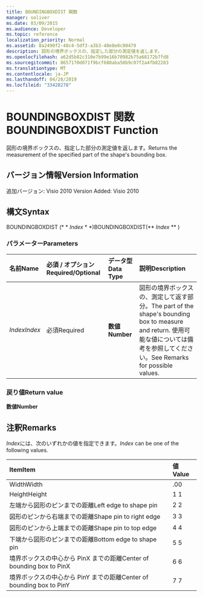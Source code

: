 ```yaml
---
title: BOUNDINGBOXDIST 関数
manager: soliver
ms.date: 03/09/2015
ms.audience: Developer
ms.topic: reference
localization_priority: Normal
ms.assetid: 8a2490f2-48c4-5df3-a3b3-40e8e0c80479
description: 図形の境界ボックスの、指定した部分の測定値を返します。
ms.openlocfilehash: a62d5b82c310e7b99e16b70982b75a68172b7fd8
ms.sourcegitcommit: 8657170d071f9bcf680aba50b9c07f2a4fb82283
ms.translationtype: MT
ms.contentlocale: ja-JP
ms.lasthandoff: 04/28/2019
ms.locfileid: "33428278"
---
```

# <a name="boundingboxdist-function"></a><span data-ttu-id="60492-103">BOUNDINGBOXDIST 関数</span><span class="sxs-lookup"><span data-stu-id="60492-103">BOUNDINGBOXDIST Function</span></span>

<span data-ttu-id="60492-104">図形の境界ボックスの、指定した部分の測定値を返します。</span><span class="sxs-lookup"><span data-stu-id="60492-104">Returns the measurement of the specified part of the shape's bounding box.</span></span> 
  
## <a name="version-information"></a><span data-ttu-id="60492-105">バージョン情報</span><span class="sxs-lookup"><span data-stu-id="60492-105">Version Information</span></span>

<span data-ttu-id="60492-106">追加バージョン: Visio 2010
</span><span class="sxs-lookup"><span data-stu-id="60492-106">Version Added: Visio 2010</span></span> 
  
## <a name="syntax"></a><span data-ttu-id="60492-107">構文</span><span class="sxs-lookup"><span data-stu-id="60492-107">Syntax</span></span>

<span data-ttu-id="60492-108">BOUNDINGBOXDIST (\* \* *Index* \* \*)</span><span class="sxs-lookup"><span data-stu-id="60492-108">BOUNDINGBOXDIST(\*\* *Index* \*\* )</span></span> 
  
### <a name="parameters"></a><span data-ttu-id="60492-109">パラメーター</span><span class="sxs-lookup"><span data-stu-id="60492-109">Parameters</span></span>

|<span data-ttu-id="60492-110">**名前**</span><span class="sxs-lookup"><span data-stu-id="60492-110">**Name**</span></span>|<span data-ttu-id="60492-111">**必須 / オプション**</span><span class="sxs-lookup"><span data-stu-id="60492-111">**Required/Optional**</span></span>|<span data-ttu-id="60492-112">**データ型**</span><span class="sxs-lookup"><span data-stu-id="60492-112">**Data Type**</span></span>|<span data-ttu-id="60492-113">**説明**</span><span class="sxs-lookup"><span data-stu-id="60492-113">**Description**</span></span>|
|:-----|:-----|:-----|:-----|
| <span data-ttu-id="60492-114">_Index_</span><span class="sxs-lookup"><span data-stu-id="60492-114">_Index_</span></span> <br/> |<span data-ttu-id="60492-115">必須</span><span class="sxs-lookup"><span data-stu-id="60492-115">Required</span></span>  <br/> |<span data-ttu-id="60492-116">**数値**</span><span class="sxs-lookup"><span data-stu-id="60492-116">**Number**</span></span> <br/> |<span data-ttu-id="60492-117">図形の境界ボックスの、測定して返す部分。</span><span class="sxs-lookup"><span data-stu-id="60492-117">The part of the shape's bounding box to measure and return.</span></span> <span data-ttu-id="60492-118">使用可能な値については備考を参照してください。</span><span class="sxs-lookup"><span data-stu-id="60492-118">See Remarks for possible values.</span></span>  <br/> |
   
### <a name="return-value"></a><span data-ttu-id="60492-119">戻り値</span><span class="sxs-lookup"><span data-stu-id="60492-119">Return value</span></span>

 <span data-ttu-id="60492-120">**数値**</span><span class="sxs-lookup"><span data-stu-id="60492-120">**Number**</span></span>
  
## <a name="remarks"></a><span data-ttu-id="60492-121">注釈</span><span class="sxs-lookup"><span data-stu-id="60492-121">Remarks</span></span>

 <span data-ttu-id="60492-122">*Index*には、次のいずれかの値を指定できます。</span><span class="sxs-lookup"><span data-stu-id="60492-122">*Index*  can be one of the following values.</span></span> 
  
|<span data-ttu-id="60492-123">**Item**</span><span class="sxs-lookup"><span data-stu-id="60492-123">**Item**</span></span>|<span data-ttu-id="60492-124">**値**</span><span class="sxs-lookup"><span data-stu-id="60492-124">**Value**</span></span>|
|:-----|:-----|
|<span data-ttu-id="60492-125">Width</span><span class="sxs-lookup"><span data-stu-id="60492-125">Width</span></span>  <br/> |<span data-ttu-id="60492-126">.0</span><span class="sxs-lookup"><span data-stu-id="60492-126">0</span></span>  <br/> |
|<span data-ttu-id="60492-127">Height</span><span class="sxs-lookup"><span data-stu-id="60492-127">Height</span></span>  <br/> |<span data-ttu-id="60492-128">1 </span><span class="sxs-lookup"><span data-stu-id="60492-128">1</span></span>  <br/> |
|<span data-ttu-id="60492-129">左端から図形のピンまでの距離</span><span class="sxs-lookup"><span data-stu-id="60492-129">Left edge to shape pin</span></span>  <br/> |<span data-ttu-id="60492-130">2 </span><span class="sxs-lookup"><span data-stu-id="60492-130">2</span></span>  <br/> |
|<span data-ttu-id="60492-131">図形のピンから右端までの距離</span><span class="sxs-lookup"><span data-stu-id="60492-131">Shape pin to right edge</span></span>  <br/> |<span data-ttu-id="60492-132">3 </span><span class="sxs-lookup"><span data-stu-id="60492-132">3</span></span>  <br/> |
|<span data-ttu-id="60492-133">図形のピンから上端までの距離</span><span class="sxs-lookup"><span data-stu-id="60492-133">Shape pin to top edge</span></span>  <br/> |<span data-ttu-id="60492-134">4 </span><span class="sxs-lookup"><span data-stu-id="60492-134">4</span></span>  <br/> |
|<span data-ttu-id="60492-135">下端から図形のピンまでの距離</span><span class="sxs-lookup"><span data-stu-id="60492-135">Bottom edge to shape pin</span></span>  <br/> |<span data-ttu-id="60492-136">5 </span><span class="sxs-lookup"><span data-stu-id="60492-136">5</span></span>  <br/> |
|<span data-ttu-id="60492-137">境界ボックスの中心から PinX までの距離</span><span class="sxs-lookup"><span data-stu-id="60492-137">Center of bounding box to PinX</span></span>  <br/> |<span data-ttu-id="60492-138">6 </span><span class="sxs-lookup"><span data-stu-id="60492-138">6</span></span>  <br/> |
|<span data-ttu-id="60492-139">境界ボックスの中心から PinY までの距離</span><span class="sxs-lookup"><span data-stu-id="60492-139">Center of bounding box to PinY</span></span>  <br/> |<span data-ttu-id="60492-140">7 </span><span class="sxs-lookup"><span data-stu-id="60492-140">7</span></span>  <br/> |
   

